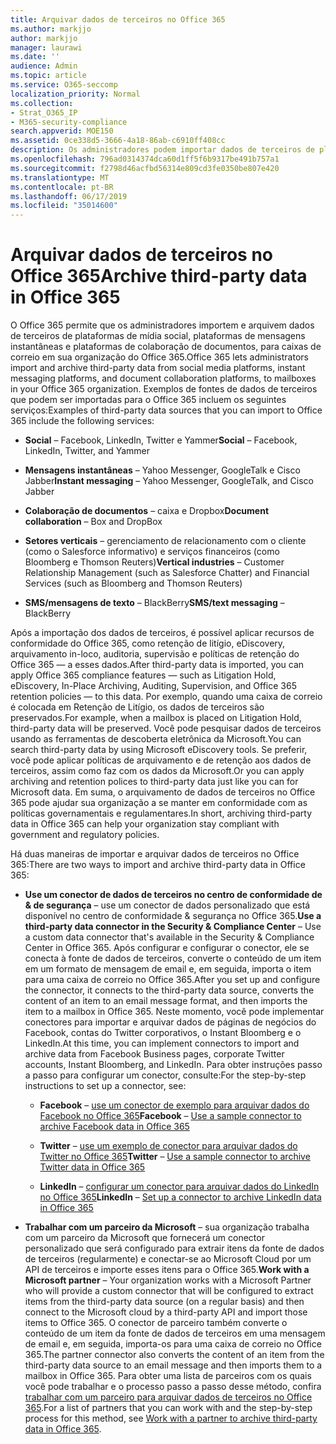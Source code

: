 ```yaml
---
title: Arquivar dados de terceiros no Office 365
ms.author: markjjo
author: markjjo
manager: laurawi
ms.date: ''
audience: Admin
ms.topic: article
ms.service: O365-seccomp
localization_priority: Normal
ms.collection:
- Strat_O365_IP
- M365-security-compliance
search.appverid: MOE150
ms.assetid: 0ce338d5-3666-4a18-86ab-c6910ff408cc
description: Os administradores podem importar dados de terceiros de plataformas de mídia social, plataformas de mensagens instantâneas e plataformas de colaboração de documentos para caixas de correio em sua organização do Office 365. Isso permite que você arquive dados de Facebook, Twitter e outras fontes de dados de terceiros no Office 365. Em seguida, você pode usar e aplicar recursos de conformidade do Office 365 (como retenção legal, eDiscovery, arquivamento in-loco e políticas de retenção) para dados de terceiros.
ms.openlocfilehash: 796ad0314374dca60d1ff5f6b9317be491b757a1
ms.sourcegitcommit: f2798d46acfbd56314e809cd3fe0350be807e420
ms.translationtype: MT
ms.contentlocale: pt-BR
ms.lasthandoff: 06/17/2019
ms.locfileid: "35014600"
---
```

# <a name="archive-third-party-data-in-office-365"></a><span data-ttu-id="44067-105">Arquivar dados de terceiros no Office 365</span><span class="sxs-lookup"><span data-stu-id="44067-105">Archive third-party data in Office 365</span></span>

<span data-ttu-id="44067-106">O Office 365 permite que os administradores importem e arquivem dados de terceiros de plataformas de mídia social, plataformas de mensagens instantâneas e plataformas de colaboração de documentos, para caixas de correio em sua organização do Office 365.</span><span class="sxs-lookup"><span data-stu-id="44067-106">Office 365 lets administrators import and archive third-party data from social media platforms, instant messaging platforms, and document collaboration platforms, to mailboxes in your Office 365 organization.</span></span> <span data-ttu-id="44067-107">Exemplos de fontes de dados de terceiros que podem ser importadas para o Office 365 incluem os seguintes serviços:</span><span class="sxs-lookup"><span data-stu-id="44067-107">Examples of third-party data sources that you can import to Office 365 include the following services:</span></span> 
  
- <span data-ttu-id="44067-108">**Social** – Facebook, LinkedIn, Twitter e Yammer</span><span class="sxs-lookup"><span data-stu-id="44067-108">**Social** – Facebook, LinkedIn, Twitter, and Yammer</span></span> 
    
- <span data-ttu-id="44067-109">**Mensagens instantâneas** – Yahoo Messenger, GoogleTalk e Cisco Jabber</span><span class="sxs-lookup"><span data-stu-id="44067-109">**Instant messaging** – Yahoo Messenger, GoogleTalk, and Cisco Jabber</span></span> 
    
- <span data-ttu-id="44067-110">**Colaboração de documentos** – caixa e Dropbox</span><span class="sxs-lookup"><span data-stu-id="44067-110">**Document collaboration** – Box and DropBox</span></span> 
    
- <span data-ttu-id="44067-111">**Setores verticais** – gerenciamento de relacionamento com o cliente (como o Salesforce informativo) e serviços financeiros (como Bloomberg e Thomson Reuters)</span><span class="sxs-lookup"><span data-stu-id="44067-111">**Vertical industries** – Customer Relationship Management (such as Salesforce Chatter) and Financial Services (such as Bloomberg and Thomson Reuters)</span></span> 
    
- <span data-ttu-id="44067-112">**SMS/mensagens de texto** – BlackBerry</span><span class="sxs-lookup"><span data-stu-id="44067-112">**SMS/text messaging** – BlackBerry</span></span> 
    
<span data-ttu-id="44067-113">Após a importação dos dados de terceiros, é possível aplicar recursos de conformidade do Office 365, como retenção de litígio, eDiscovery, arquivamento in-loco, auditoria, supervisão e políticas de retenção do Office 365 — a esses dados.</span><span class="sxs-lookup"><span data-stu-id="44067-113">After third-party data is imported, you can apply Office 365 compliance features — such as Litigation Hold, eDiscovery, In-Place Archiving, Auditing, Supervision, and Office 365 retention policies — to this data.</span></span> <span data-ttu-id="44067-114">Por exemplo, quando uma caixa de correio é colocada em Retenção de Litígio, os dados de terceiros são preservados.</span><span class="sxs-lookup"><span data-stu-id="44067-114">For example, when a mailbox is placed on Litigation Hold, third-party data will be preserved.</span></span> <span data-ttu-id="44067-115">Você pode pesquisar dados de terceiros usando as ferramentas de descoberta eletrônica da Microsoft.</span><span class="sxs-lookup"><span data-stu-id="44067-115">You can search third-party data by using Microsoft eDiscovery tools.</span></span> <span data-ttu-id="44067-116">Se preferir, você pode aplicar políticas de arquivamento e de retenção aos dados de terceiros, assim como faz com os dados da Microsoft.</span><span class="sxs-lookup"><span data-stu-id="44067-116">Or you can apply archiving and retention polices to third-party data just like you can for Microsoft data.</span></span> <span data-ttu-id="44067-117">Em suma, o arquivamento de dados de terceiros no Office 365 pode ajudar sua organização a se manter em conformidade com as políticas governamentais e regulamentares.</span><span class="sxs-lookup"><span data-stu-id="44067-117">In short, archiving third-party data in Office 365 can help your organization stay compliant with government and regulatory policies.</span></span>

<span data-ttu-id="44067-118">Há duas maneiras de importar e arquivar dados de terceiros no Office 365:</span><span class="sxs-lookup"><span data-stu-id="44067-118">There are two ways to import and archive third-party data in Office 365:</span></span>

- <span data-ttu-id="44067-119">**Use um conector de dados de terceiros no centro de conformidade de & de segurança** – use um conector de dados personalizado que está disponível no centro de conformidade & segurança no Office 365.</span><span class="sxs-lookup"><span data-stu-id="44067-119">**Use a third-party data connector in the Security & Compliance Center** – Use a custom data connector that's available in the Security & Compliance Center in Office 365.</span></span> <span data-ttu-id="44067-120">Após configurar e configurar o conector, ele se conecta à fonte de dados de terceiros, converte o conteúdo de um item em um formato de mensagem de email e, em seguida, importa o item para uma caixa de correio no Office 365.</span><span class="sxs-lookup"><span data-stu-id="44067-120">After you set up and configure the connector, it connects to the third-party data source, converts the content of an item to an email message format, and then imports the item to a mailbox in Office 365.</span></span> <span data-ttu-id="44067-121">Neste momento, você pode implementar conectores para importar e arquivar dados de páginas de negócios do Facebook, contas do Twitter corporativos, o Instant Bloomberg e o LinkedIn.</span><span class="sxs-lookup"><span data-stu-id="44067-121">At this time, you can implement connectors to import and archive data from Facebook Business pages, corporate Twitter accounts, Instant Bloomberg, and LinkedIn.</span></span> <span data-ttu-id="44067-122">Para obter instruções passo a passo para configurar um conector, consulte:</span><span class="sxs-lookup"><span data-stu-id="44067-122">For the step-by-step instructions to set up a connector, see:</span></span>
   
   - <span data-ttu-id="44067-123">**Facebook** – [use um conector de exemplo para arquivar dados do Facebook no Office 365](archive-facebook-data-with-sample-connector.md)</span><span class="sxs-lookup"><span data-stu-id="44067-123">**Facebook** – [Use a sample connector to archive Facebook data in Office 365](archive-facebook-data-with-sample-connector.md)</span></span>
  
   - <span data-ttu-id="44067-124">**Twitter** – [use um exemplo de conector para arquivar dados do Twitter no Office 365](archive-twitter-data-with-sample-connector.md)</span><span class="sxs-lookup"><span data-stu-id="44067-124">**Twitter** – [Use a sample connector to archive Twitter data in Office 365](archive-twitter-data-with-sample-connector.md)</span></span>
    
   - <span data-ttu-id="44067-125">**LinkedIn** – [configurar um conector para arquivar dados do LinkedIn no Office 365](archive-linkedin-data.md)</span><span class="sxs-lookup"><span data-stu-id="44067-125">**LinkedIn** – [Set up a connector to archive LinkedIn data in Office 365](archive-linkedin-data.md)</span></span>

- <span data-ttu-id="44067-126">**Trabalhar com um parceiro da Microsoft** – sua organização trabalha com um parceiro da Microsoft que fornecerá um conector personalizado que será configurado para extrair itens da fonte de dados de terceiros (regularmente) e conectar-se ao Microsoft Cloud por um API de terceiros e importe esses itens para o Office 365.</span><span class="sxs-lookup"><span data-stu-id="44067-126">**Work with a Microsoft partner** – Your organization works with a Microsoft Partner who will provide a custom connector that will be configured to extract items from the third-party data source (on a regular basis) and then connect to the Microsoft cloud by a third-party API and import those items to Office 365.</span></span> <span data-ttu-id="44067-127">O conector de parceiro também converte o conteúdo de um item da fonte de dados de terceiros em uma mensagem de email e, em seguida, importa-os para uma caixa de correio no Office 365.</span><span class="sxs-lookup"><span data-stu-id="44067-127">The partner connector also converts the content of an item from the third-party data source to an email message and then imports them to a mailbox in Office 365.</span></span> <span data-ttu-id="44067-128">Para obter uma lista de parceiros com os quais você pode trabalhar e o processo passo a passo desse método, confira [trabalhar com um parceiro para arquivar dados de terceiros no Office 365](work-with-partner-to-archive-third-party-data.md).</span><span class="sxs-lookup"><span data-stu-id="44067-128">For a list of partners that you can work with and the step-by-step process for this method, see [Work with a partner to archive third-party data in Office 365](work-with-partner-to-archive-third-party-data.md).</span></span>